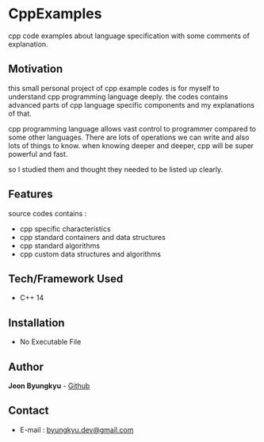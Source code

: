 # CppExamples

cpp code examples about language specification with some comments of explanation.

## Motivation

this small personal project of cpp example codes is for myself to understand cpp programming language deeply. the codes contains advanced parts of cpp language specific components and my explanations of that.

cpp programming language allows vast control to programmer compared to some other languages. There are lots of  operations we can write and also lots of things to know. when knowing deeper and deeper, cpp will be super powerful and fast. 

so I studied them and thought they needed to be listed up clearly. 

## Features

source codes contains :
* cpp specific characteristics
* cpp standard containers and data structures
* cpp standard algorithms
* cpp custom data structures and algorithms

## Tech/Framework Used

* C++ 14

## Installation

* No Executable File

## Author

**Jeon Byungkyu** - [Github](https://github.com/ByunkyuJeon)

## Contact

* E-mail : byungkyu.dev@gmail.com
